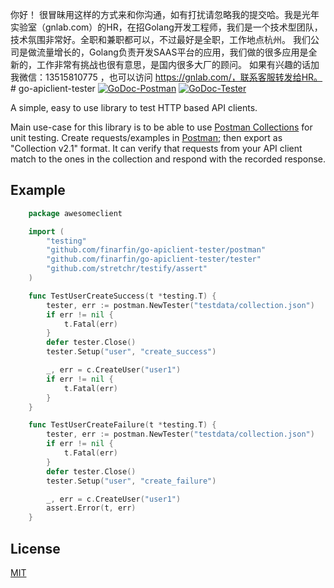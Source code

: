 你好！
很冒昧用这样的方式来和你沟通，如有打扰请忽略我的提交哈。我是光年实验室（gnlab.com）的HR，在招Golang开发工程师，我们是一个技术型团队，技术氛围非常好。全职和兼职都可以，不过最好是全职，工作地点杭州。
我们公司是做流量增长的，Golang负责开发SAAS平台的应用，我们做的很多应用是全新的，工作非常有挑战也很有意思，是国内很多大厂的顾问。
如果有兴趣的话加我微信：13515810775  ，也可以访问 https://gnlab.com/，联系客服转发给HR。
﻿# go-apiclient-tester
[![GoDoc-Postman](https://godoc.org/github.com/finarfin/go-apiclient-tester/postman?status.svg)](https://godoc.org/github.com/finarfin/go-apiclient-tester/postman)
[![GoDoc-Tester](https://godoc.org/github.com/finarfin/go-apiclient-tester/tester?status.svg)](https://godoc.org/github.com/finarfin/go-apiclient-tester/tester)

A simple, easy to use library to test HTTP based API clients.

Main use-case for this library is to be able to use [Postman Collections](https://learning.postman.com/docs/postman/collections/intro-to-collections/) for unit testing. Create requests/examples in [Postman](https://www.postman.com/); then export as "Collection v2.1" format. It can verify that requests from your API client match to the ones in the collection and respond with the recorded response.

## Example

```go
    package awesomeclient

    import (
        "testing"
        "github.com/finarfin/go-apiclient-tester/postman"
        "github.com/finarfin/go-apiclient-tester/tester"
        "github.com/stretchr/testify/assert"
    )

    func TestUserCreateSuccess(t *testing.T) {
        tester, err := postman.NewTester("testdata/collection.json")        
        if err != nil {
            t.Fatal(err)
        }
        defer tester.Close()
        tester.Setup("user", "create_success")

        _, err = c.CreateUser("user1")
        if err != nil {
            t.Fatal(err)
        }
    }

    func TestUserCreateFailure(t *testing.T) {
        tester, err := postman.NewTester("testdata/collection.json")
        if err != nil {
            t.Fatal(err)
        }
        defer tester.Close()
        tester.Setup("user", "create_failure")

        _, err = c.CreateUser("user1")
        assert.Error(t, err)
    }
```

## License

[MIT](LICENSE)
